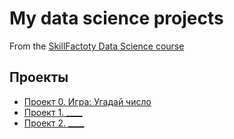 # My data science projects
From the [SkillFactoty Data Science course](https://skillfactory.ru/data-scientist)

## Проекты

* [Проект 0. Игра: Угадай число](https://github.com/Evgenii-Perevalov/sf_data_science)
* [Проект 1. ____ ](___)
* [Проект 2. ____ ](___)
